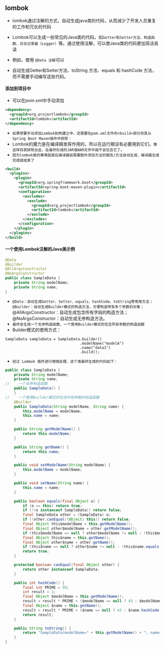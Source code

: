 ## lombok
* lombok通过注解的方式，自动生成java类的代码，从而减少了开发人员重复的工作和冗长的代码

* Lombok可以生成一些常见的Java类的代码，如`Getter和Setter方法、构造函数、日志记录器（Logger）`等。通过使用注解，可以使Java类的代码更加简洁易读

* 例如，使用 `@Data 注解`可以
* 自动生成Getter和Setter方法、toString 方法、equals 和 hashCode 方法，而不需要手动编写这些代码。

#### 添加到项目中
* 可以在pom.xml中手动添加
```xml
<dependency>
  <groupId>org.projectlombok</groupId>
  <artifactId>lombok</artifactId>
</dependency>
```
* `如果想要手动添加Lombok到构建之中，还需要在pom.xml文件的<build>部分将其从Spring Boot Maven插件中排除：`
* Lombok的魔力是在编译期发挥作用的，所以在运行期没有必要用到它们。`像这样将其排除出去，在最终形成的JAR或WAR文件中就不会包含它了。`
* `因为lombok做的事情就是在编译器给需要额外添加方法的属性/方法自动生成，编译器生成完成就结束了`
```xml
<build>
  <plugins>
    <plugin>
      <groupId>org.springframework.boot</groupId>
      <artifactId>spring-boot-maven-plugin</artifactId>
      <configuration>
        <excludes>
          <exclude>
            <groupId>org.projectlombok</groupId>
            <artifactId>lombok</artifactId>
          </exclude>
        </excludes>
      </configuration>
    </plugin>
  </plugins>
</build>
```


#### 一个使用Lombok注解的Java类示例
```java
@Data
@Builder
@AllArgsConstructor
@NoArgsConstructor
public class SampleData {
    private String modelName;
    private String name;
}
```
* `@Data：自动生成Getter、Setter、equals、hashCode、toString等常用方法；`
  `@Builder：自动生成Builder模式的构造方法，方便构造带有多个参数的对象；`
  @AllArgsConstructor：自动生成包含所有字段的构造方法；
  @NoArgsConstructor：自动生成无参构造方法。
* `最终会生成一个无参构造函数，一个使用Builder模式的包含所有参数的构造函数`
* Builder模式的使用方式：
```text
SampleData sampleData = SampleData.builder()
                                  .modelName("modelA")
                                  .name("data1")
                                  .build();
```
* `经过 Lombok 插件进行增强处理，这个类最终生成的代码如下：`
```java
public class SampleData {
    private String modelName;
    private String name;
//    一个无参构造函数
    public SampleData() {
    }
//    一个使用Builder模式的包含所有参数的构造函数
    @Builder
    public SampleData(String modelName, String name) {
        this.modelName = modelName;
        this.name = name;
    }

    public String getModelName() {
        return this.modelName;
    }

    public String getName() {
        return this.name;
    }

    public void setModelName(String modelName) {
        this.modelName = modelName;
    }

    public void setName(String name) {
        this.name = name;
    }

    public boolean equals(final Object o) {
        if (o == this) return true;
        if (!(o instanceof SampleData)) return false;
        final SampleData other = (SampleData) o;
        if (!other.canEqual((Object) this)) return false;
        final Object this$modelName = this.getModelName();
        final Object other$modelName = other.getModelName();
        if (this$modelName == null ? other$modelName != null : !this$modelName.equals(other$modelName)) return false;
        final Object this$name = this.getName();
        final Object other$name = other.getName();
        if (this$name == null ? other$name != null : !this$name.equals(other$name)) return false;
        return true;
    }

    protected boolean canEqual(final Object other) {
        return other instanceof SampleData;
    }

    public int hashCode() {
        final int PRIME = 59;
        int result = 1;
        final Object $modelName = this.getModelName();
        result = result * PRIME + ($modelName == null ? 43 : $modelName.hashCode());
        final Object $name = this.getName();
        result = result * PRIME + ($name == null ? 43 : $name.hashCode());
        return result;
    }

    public String toString() {
        return "SampleData(modelName=" + this.getModelName() + ", name=" + this.getName() + ")";
    }
}
```



